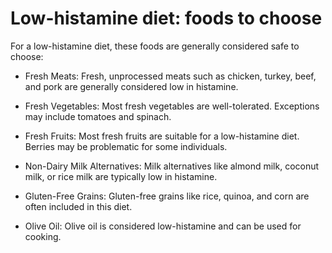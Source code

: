 # Low-histamine diet: foods to choose

For a low-histamine diet, these foods are generally considered safe to choose:

* Fresh Meats: Fresh, unprocessed meats such as chicken, turkey, beef, and pork are generally considered low in histamine.

* Fresh Vegetables: Most fresh vegetables are well-tolerated. Exceptions may include tomatoes and spinach.

* Fresh Fruits: Most fresh fruits are suitable for a low-histamine diet. Berries may be problematic for some individuals.

* Non-Dairy Milk Alternatives: Milk alternatives like almond milk, coconut milk, or rice milk are typically low in histamine.

* Gluten-Free Grains: Gluten-free grains like rice, quinoa, and corn are often included in this diet.

* Olive Oil: Olive oil is considered low-histamine and can be used for cooking.
